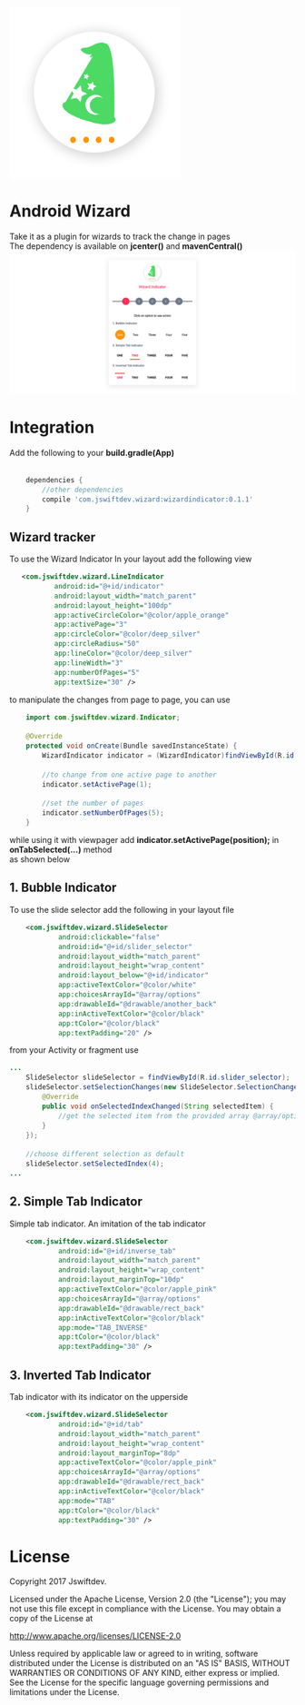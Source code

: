 ![Image](screenshots/wizard_hat.png) 
# Android Wizard
 
Take it as a plugin for wizards to track the change in pages  
The dependency is available on **jcenter()** and **mavenCentral()**
![Image](screenshots/wizard_screenshot.png)

# Integration


Add the following to your **build.gradle(App)**
```gradle  

    dependencies {
        //other dependencies
        compile 'com.jswiftdev.wizard:wizardindicator:0.1.1'
    }
```

## Wizard tracker
To use the Wizard Indicator
In your layout add the following view
```xml
   <com.jswiftdev.wizard.LineIndicator
           android:id="@+id/indicator"
           android:layout_width="match_parent"
           android:layout_height="100dp"
           app:activeCircleColor="@color/apple_orange"
           app:activePage="3"
           app:circleColor="@color/deep_silver"
           app:circleRadius="50"
           app:lineColor="@color/deep_silver"
           app:lineWidth="3"
           app:numberOfPages="5"
           app:textSize="30" />
```
to manipulate the changes from page to page, you can use

```java
    import com.jswiftdev.wizard.Indicator;
    
    @Override
    protected void onCreate(Bundle savedInstanceState) {
        WizardIndicator indicator = (WizardIndicator)findViewById(R.id.indicator);
    
        //to change from one active page to another
        indicator.setActivePage(1);
        
        //set the number of pages
        indicator.setNumberOfPages(5);
    }
```

while using it with viewpager add **indicator.setActivePage(position);** in **onTabSelected(...)** method  
as shown below

## 1. Bubble Indicator
To use the slide selector add the following in your layout file
```xml
    <com.jswiftdev.wizard.SlideSelector
            android:clickable="false"
            android:id="@+id/slider_selector"
            android:layout_width="match_parent"
            android:layout_height="wrap_content"
            android:layout_below="@+id/indicator"
            app:activeTextColor="@color/white"
            app:choicesArrayId="@array/options"
            app:drawableId="@drawable/another_back"
            app:inActiveTextColor="@color/black"
            app:tColor="@color/black"
            app:textPadding="20" />
```

from your Activity or fragment use
```java
...
    SlideSelector slideSelector = findViewById(R.id.slider_selector);
    slideSelector.setSelectionChanges(new SlideSelector.SelectionChanges() {
        @Override
        public void onSelectedIndexChanged(String selectedItem) {
            //get the selected item from the provided array @array/options
        }
    });

    //choose different selection as default
    slideSelector.setSelectedIndex(4);
...
```  

## 2. Simple Tab Indicator
Simple tab indicator. An imitation of the tab indicator
```xml
    <com.jswiftdev.wizard.SlideSelector
            android:id="@+id/inverse_tab"
            android:layout_width="match_parent"
            android:layout_height="wrap_content"
            android:layout_marginTop="10dp"
            app:activeTextColor="@color/apple_pink"
            app:choicesArrayId="@array/options"
            app:drawableId="@drawable/rect_back"
            app:inActiveTextColor="@color/black"
            app:mode="TAB_INVERSE"
            app:tColor="@color/black"
            app:textPadding="30" />

```

## 3. Inverted Tab Indicator
Tab indicator with its indicator on the upperside  
```xml
    <com.jswiftdev.wizard.SlideSelector
            android:id="@+id/tab"
            android:layout_width="match_parent"
            android:layout_height="wrap_content"
            android:layout_marginTop="8dp"
            app:activeTextColor="@color/apple_pink"
            app:choicesArrayId="@array/options"
            app:drawableId="@drawable/rect_back"
            app:inActiveTextColor="@color/black"
            app:mode="TAB"
            app:tColor="@color/black"
            app:textPadding="30" />

```


# License

Copyright 2017 Jswiftdev.

Licensed under the Apache License, Version 2.0 (the "License");
you may not use this file except in compliance with the License.
You may obtain a copy of the License at

http://www.apache.org/licenses/LICENSE-2.0

Unless required by applicable law or agreed to in writing, software
distributed under the License is distributed on an "AS IS" BASIS,
WITHOUT WARRANTIES OR CONDITIONS OF ANY KIND, either express or implied.
See the License for the specific language governing permissions and
limitations under the License.